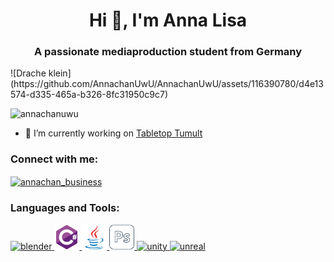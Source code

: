 <h1 align="center">Hi 👋, I'm Anna Lisa</h1>
<h3 align="center">A passionate mediaproduction student from Germany</h3>
![Drache klein](https://github.com/AnnachanUwU/AnnachanUwU/assets/116390780/d4e13574-d335-465a-b326-8fc31950c9c7)



<p align="left"> <img src="https://komarev.com/ghpvc/?username=annachanuwu&label=Profile%20views&color=0e75b6&style=flat" alt="annachanuwu" /> </p>

- 🔭 I’m currently working on [Tabletop Tumult](https://github.com/Kevox64/NEW_WPF_VR.git)

<h3 align="left">Connect with me:</h3>
<p align="left">
<a href="https://www.youtube.com/c/annachan_business" target="blank"><img align="center" src="https://raw.githubusercontent.com/rahuldkjain/github-profile-readme-generator/master/src/images/icons/Social/youtube.svg" alt="annachan_business" height="30" width="40" /></a>
</p>

<h3 align="left">Languages and Tools:</h3>
<p align="left"> <a href="https://www.blender.org/" target="_blank" rel="noreferrer"> <img src="https://download.blender.org/branding/community/blender_community_badge_white.svg" alt="blender" width="40" height="40"/> </a> <a href="https://www.w3schools.com/cs/" target="_blank" rel="noreferrer"> <img src="https://raw.githubusercontent.com/devicons/devicon/master/icons/csharp/csharp-original.svg" alt="csharp" width="40" height="40"/> </a> <a href="https://www.java.com" target="_blank" rel="noreferrer"> <img src="https://raw.githubusercontent.com/devicons/devicon/master/icons/java/java-original.svg" alt="java" width="40" height="40"/> </a> <a href="https://www.photoshop.com/en" target="_blank" rel="noreferrer"> <img src="https://raw.githubusercontent.com/devicons/devicon/master/icons/photoshop/photoshop-line.svg" alt="photoshop" width="40" height="40"/> </a> <a href="https://unity.com/" target="_blank" rel="noreferrer"> <img src="https://www.vectorlogo.zone/logos/unity3d/unity3d-icon.svg" alt="unity" width="40" height="40"/> </a> <a href="https://unrealengine.com/" target="_blank" rel="noreferrer"> <img src="https://raw.githubusercontent.com/kenangundogan/fontisto/036b7eca71aab1bef8e6a0518f7329f13ed62f6b/icons/svg/brand/unreal-engine.svg" alt="unreal" width="40" height="40"/> </a> </p>

